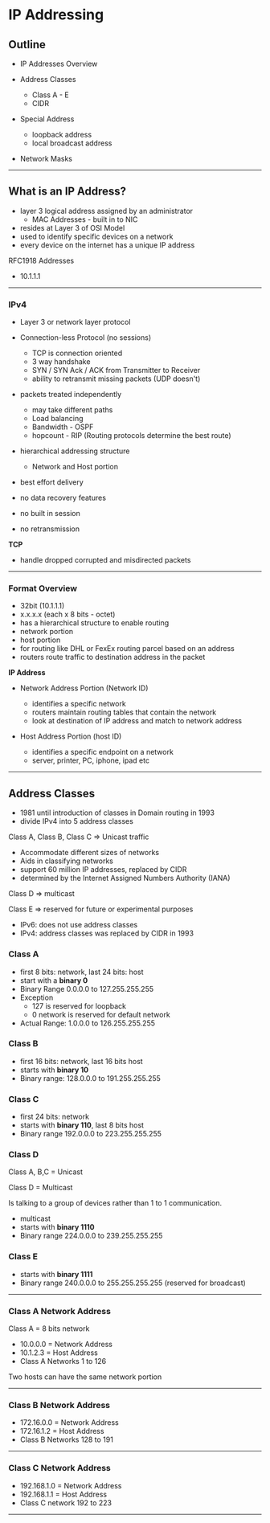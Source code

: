 # IP Addressing

## Outline

- IP Addresses Overview
- Address Classes
  - Class A - E
  - CIDR
- Special Address

  - loopback address
  - local broadcast address

- Network Masks

---

## What is an IP Address?

- layer 3 logical address assigned by an administrator
  - MAC Addresses - built in to NIC
- resides at Layer 3 of OSI Model
- used to identify specific devices on a network
- every device on the internet has a unique IP address

RFC1918 Addresses

- 10.1.1.1

---

### IPv4

- Layer 3 or network layer protocol
- Connection-less Protocol (no sessions)
  - TCP is connection oriented
  - 3 way handshake
  - SYN / SYN Ack / ACK from Transmitter to Receiver
  - ability to retransmit missing packets (UDP doesn't)
- packets treated independently
  - may take different paths
  - Load balancing
  - Bandwidth - OSPF
  - hopcount - RIP (Routing protocols determine the best route)
- hierarchical addressing structure
  - Network and Host portion
- best effort delivery

- no data recovery features
- no built in session
- no retransmission

**TCP**

- handle dropped corrupted and misdirected packets

---

### Format Overview

- 32bit (10.1.1.1)
- x.x.x.x (each x 8 bits - octet)
- has a hierarchical structure to enable routing
- network portion
- host portion
- for routing like DHL or FexEx routing parcel based on an address
- routers route traffic to destination address in the packet

**IP Address**

- Network Address Portion (Network ID)

  - identifies a specific network
  - routers maintain routing tables that contain the network
  - look at destination of IP address and match to network address

- Host Address Portion (host ID)
  - identifies a specific endpoint on a network
  - server, printer, PC, iphone, ipad etc

---

## Address Classes

- 1981 until introduction of classes in Domain routing in 1993
- divide IPv4 into 5 address classes

Class A, Class B, Class C => Unicast traffic

- Accommodate different sizes of networks
- Aids in classifying networks
- support 60 million IP addresses, replaced by CIDR
- determined by the Internet Assigned Numbers Authority (IANA)

Class D => multicast

Class E => reserved for future or experimental purposes

- IPv6: does not use address classes
- IPv4: address classes was replaced by CIDR in 1993

### Class A

- first 8 bits: network, last 24 bits: host
- start with a **binary 0**
- Binary Range 0.0.0.0 to 127.255.255.255
- Exception
  - 127 is reserved for loopback
  - 0 network is reserved for default network
- Actual Range: 1.0.0.0 to 126.255.255.255

### Class B

- first 16 bits: network, last 16 bits host
- starts with **binary 10**
- Binary range: 128.0.0.0 to 191.255.255.255

### Class C

- first 24 bits: network
- starts with **binary 110**, last 8 bits host
- Binary range 192.0.0.0 to 223.255.255.255

### Class D

Class A, B,C = Unicast

Class D = Multicast

Is talking to a group of devices rather than 1 to 1 communication.

- multicast
- starts with **binary 1110**
- Binary range 224.0.0.0 to 239.255.255.255

### Class E

- starts with **binary 1111**
- Binary range 240.0.0.0 to 255.255.255.255 (reserved for broadcast)

---

### Class A Network Address

Class A = 8 bits network

- 10.0.0.0 = Network Address
- 10.1.2.3 = Host Address
- Class A Networks 1 to 126

Two hosts can have the same network portion

---

### Class B Network Address

- 172.16.0.0 = Network Address
- 172.16.1.2 = Host Address
- Class B Networks 128 to 191

---

### Class C Network Address

- 192.168.1.0 = Network Address
- 192.168.1.1 = Host Address
- Class C network 192 to 223

---
